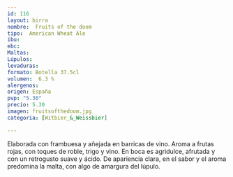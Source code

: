 ```yaml
---
id: 116
layout: birra
nombre:  Fruits of the doom
tipo:  American Wheat Ale
ibu: 
ebc:
Maltas:
Lúpulos:
levaduras: 
formato: Botella 37.5cl
volumen:  6.3 %
alergenos: 
origen: España
pvp: "5.30"
precio: 5.30
imagen: fruitsofthedoom.jpg
categoria: [Witbier_&_Weissbier]

---
```

Elaborada con frambuesa y añejada en barricas de vino. Aroma a frutas rojas, con toques de roble, trigo y vino. En boca es agridulce, afrutada y con un retrogusto suave y ácido. De apariencia clara, en el sabor y el aroma predomina la malta, con algo de amargura del lúpulo.


